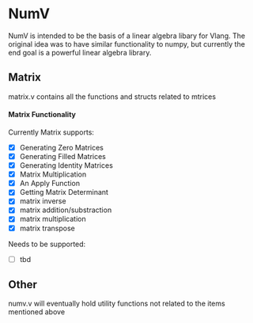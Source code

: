 # NumV

NumV is intended to be the basis of a linear algebra libary for Vlang. The original idea was to have similar functionality to numpy, but currently the end goal is a powerful linear algebra library.

## Matrix

matrix.v contains all the functions and structs related to mtrices

#### Matrix Functionality

Currently Matrix supports:
- [x] Generating Zero Matrices
- [x] Generating Filled Matrices
- [x] Generating Identity Matrices
- [x] Matrix Multiplication
- [x] An Apply Function
- [x] Getting Matrix Determinant
- [x] matrix inverse
- [x] matrix addition/substraction
- [x] matrix multiplication
- [x] matrix transpose

Needs to be supported:
- [ ] tbd

## Other

numv.v will eventually hold utility functions not related to the items mentioned above